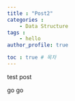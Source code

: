 ```yaml
---
title : "Post2"
categories :
    - Data Structure
tags :
    - hello 
author_profile: true

toc : true # 목차
---
```


test post

go go